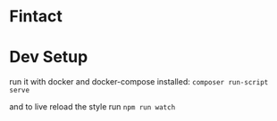 # Fintact

# Dev Setup

run it with docker and docker-compose installed: `composer run-script serve`

and to live reload the style run `npm run watch`